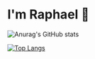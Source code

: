 # I'm Raphael 👋



![Anurag's GitHub stats](https://github-readme-stats.vercel.app/api?username=rphaell&show_icons=true)

[![Top Langs](https://github-readme-stats.vercel.app/api/top-langs/?username=anuraghazra)](https://github.com/rphaell/github-readme-stats)
